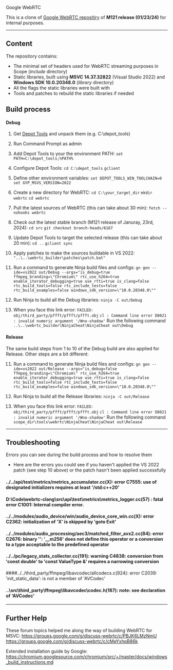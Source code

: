 Google WebRTC

This is a clone of [Google WebRTC repositiry](https://webrtc.googlesource.com/src) of **M121 release (01/23/24)** for internal purposes.

---

## Content

The repository contains:
- The minimal set of headers used for WebRTC streaming purposes in Scope (*include* directory)
- Static libraries, built using **MSVC 14.37.32822** (Visual Studio 2022) and **Windows SDK 10.0.20348.0** (*library* directory)
- All the flags the static libraries were built with
- Tools and patches to rebuild the static libraries if needed

## Build process

#### Debug
1. Get [Depot Tools](https://storage.googleapis.com/chrome-infra/depot_tools.zip) and unpack them (e.g. C:\depot_tools)

2. Run Command Prompt as admin

3. Add Depot Tools to your the environment PATH:
`set PATH=C:\depot_tools;%PATH%`

4. Configure Depot Tools:
`cd C:\depot_tools`
`gclient`

5. Define other environment variables:
`set DEPOT_TOOLS_WIN_TOOLCHAIN=0`
`set GYP_MSVS_VERSION=2022`

6. Create a new directory for WebRTC:
`cd C:\your_target_dir`
`mkdir webrtc`
`cd webrtc`

7. Pull the latest sources of WebRTC (this can take about 30 min):
`fetch --nohooks webrtc`

8. Check out the latest stable branch (M121 release of Januray, 23rd, 2024):
`cd src`
`git checkout branch-heads/6167`

9. Update Depot Tools to target the selected release (this can take about 20 min):
`cd ..`
`gclient sync`

10. Apply patches to make the sources buildable in VS 2022:
`"..\..\webrtc_builder\patches\patch.bat"`

11. Run a command to generate Ninja build files and configs:
`gn gen --ide=vs2022 out/Debug --args="is_debug=true ffmpeg_branding=\"Chromium\" rtc_use_h264=true enable_iterator_debugging=true use_rtti=true is_clang=false rtc_build_tools=false rtc_include_tests=false rtc_build_examples=false windows_sdk_version=\"10.0.20348.0\""`

12. Run Ninja to build all the Debug libraries:
`ninja -C out/Debug`

13. When you face this link error:
`FAILED: obj/third_party/pffft/pffft/pffft.obj`
`cl : Command line error D8021 : invalid numeric argument '/Wno-shadow'`
Run the following command
`..\..\webrtc_builder\NinjaCheat\NinjaCheat out\Debug`

#### Release
The same build steps from 1 to 10 of the Debug build are also applied for Release. Other steps are a bit different:

11. Run a command to generate Ninja build files and configs:
`gn gen --ide=vs2022 out/Release --args="is_debug=false ffmpeg_branding=\"Chromium\" rtc_use_h264=true enable_iterator_debugging=true use_rtti=true is_clang=false rtc_build_tools=false rtc_include_tests=false rtc_build_examples=false windows_sdk_version=\"10.0.20348.0\""`

12. Run Ninja to build all the Release libraries:
`ninja -C out/Release`

13. When you face this link error:
`FAILED: obj/third_party/pffft/pffft/pffft.obj`
`cl : Command line error D8021 : invalid numeric argument '/Wno-shadow'`
Run the following command
`scope_dir\tools\webrtc\NinjaCheat\NinjaCheat out\Release`

---

## Troubleshooting

Errors you can see during the build process and how to resolve them

- Here are the errors you could see if you haven't applied the VS 2022 patch (see step 10 above) or the
patch hasn't been applied successfully

#### ../../api/test/metrics/metrics_accumulator.cc(X): error C7555: use of designated initializers requires at least '/std:c++20'

#### D:\Code\webrtc-clang\src\api\test\metrics\metrics_logger.cc(57) : fatal error C1001: Internal compiler error.

#### ../../modules/audio_device/win/audio_device_core_win.cc(X): error C2362: initialization of 'X' is skipped by 'goto Exit'

#### ../../modules/audio_processing/aec3/matched_filter_avx2.cc(84): error C2676: binary '': '__m256' does not define this operator or a conversion to a type acceptable to the predefined operator

#### ../../pc/legacy_stats_collector.cc(191): warning C4838: conversion from 'const double' to 'const ValueType &' requires a narrowing conversion

####../../third_party/ffmpeg/libavcodec/allcodecs.c(924): error C2039: 'init_static_data': is not a member of 'AVCodec'
#### ..\src\third_party\ffmpeg\libavcodec\codec.h(187): note: see declaration of 'AVCodec'
---

## Further Help
These forum topics helped me along the way of building WebRTC for MSVC:
https://groups.google.com/g/discuss-webrtc/c/PBJK6LMzNmU
https://groups.google.com/g/discuss-webrtc/c/cMeYxhpB86k

Extended installation guide by Google:
https://chromium.googlesource.com/chromium/src/+/master/docs/windows_build_instructions.md